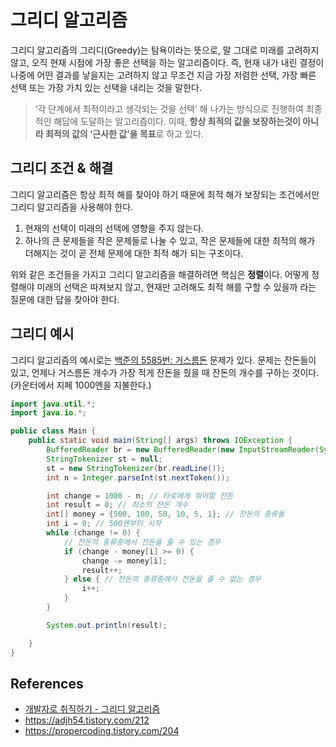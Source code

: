 # 그리디 알고리즘

그리디 알고리즘의 그리디(Greedy)는 탐욕이라는 뜻으로, 말 그대로 미래를 고려하지 않고, 오직 현재 시점에 가장 좋은 선택을 하는 알고리즘이다. 즉, 현재 내가 내린 결정이 나중에 어떤 결과를 낳을지는 고려하지 않고 무조건 지금 가장 저렴한 선택, 가장 빠른 선택 또는 가장 가치 있는 선택을 내리는 것을 말한다.

> ‘각 단계에서 최적이라고 생각되는 것을 선택’ 해 나가는 방식으로 진행하여 최종적인 해답에 도달하는 알고리즘이다. 이때, **항상 최적의 값을 보장하는것이 아니라 최적의 값의 ‘근사한 값’을 목표**로 하고 있다.

## 그리디 조건 & 해결

그리디 알고리즘은 항상 최적 해를 찾아야 하기 때문에 최적 해가 보장되는 조건에서만 그리디 알고리즘을 사용해야 한다.

1. 현재의 선택이 미래의 선택에 영향을 주지 않는다.
2. 하나의 큰 문제들을 작은 문제들로 나눌 수 있고, 작은 문제들에 대한 최적의 해가 더해지는 것이 곧 전체 문제에 대한 최적 해가 되는 구조이다.

위와 같은 조건들을 가지고 그리디 알고리즘을 해결하려면 핵심은 **정렬**이다. 어떻게 정렬해야 미래의 선택은 따져보지 않고, 현재만 고려해도 최적 해를 구할 수 있을까 라는 질문에 대한 답을 찾아야 한다.

## 그리디 예시

그리디 알고리즘의 예시로는 [백준의 5585번: 거스름돈](https://www.acmicpc.net/problem/5585) 문제가 있다. 문제는 잔돈들이 있고, 언제나 거스름돈 개수가 가장 적게 잔돈을 줬을 때 잔돈의 개수를 구하는 것이다. (카운터에서 지페 1000엔을 지불한다.)

```java
import java.util.*;
import java.io.*;

public class Main {
    public static void main(String[] args) throws IOException {
        BufferedReader br = new BufferedReader(new InputStreamReader(System.in));
        StringTokenizer st = null;
        st = new StringTokenizer(br.readLine());
        int n = Integer.parseInt(st.nextToken());

        int change = 1000 - n; // 타로에게 줘야할 잔돈
        int result = 0; // 최소의 잔돈 개수
        int[] money = {500, 100, 50, 10, 5, 1}; // 잔돈의 종류들
        int i = 0; // 500엔부터 시작
        while (change != 0) {
            // 잔돈의 종류중에서 잔돈을 줄 수 있는 경우
            if (change - money[i] >= 0) {
                change -= money[i];
                result++;
            } else { // 잔돈의 종류중에서 잔돈을 줄 수 없는 경우
                i++;
            }
        }

        System.out.println(result);

    }
}
```

## References

- [개발자로 취직하기 - 그리디 알고리즘](https://www.youtube.com/watch?v=_IZuE7NIeW4)
- https://adjh54.tistory.com/212
- https://propercoding.tistory.com/204
